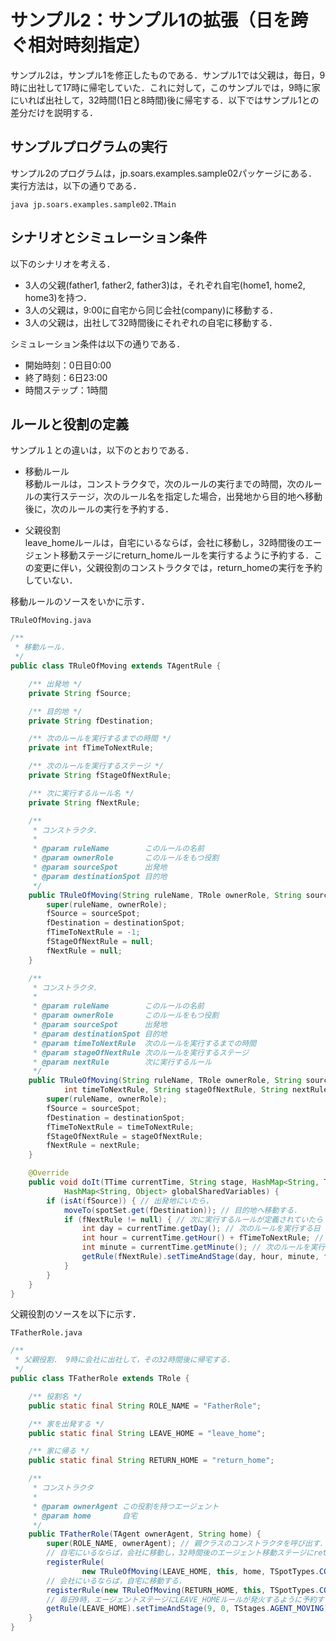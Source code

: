 # サンプル2：サンプル1の拡張（日を跨ぐ相対時刻指定）

サンプル2は，サンプル1を修正したものである．サンプル1では父親は，毎日，9時に出社して17時に帰宅していた．これに対して，このサンプルでは，9時に家にいれば出社して，32時間(1日と8時間)後に帰宅する．以下ではサンプル1との差分だけを説明する．

## サンプルプログラムの実行

サンプル2のプログラムは，jp.soars.examples.sample02パッケージにある．実行方法は，以下の通りである．

    java jp.soars.examples.sample02.TMain


## シナリオとシミュレーション条件

以下のシナリオを考える．
- 3人の父親(father1, father2, father3)は，それぞれ自宅(home1, home2, home3)を持つ．
- 3人の父親は，9:00に自宅から同じ会社(company)に移動する．
- 3人の父親は，出社して32時間後にそれぞれの自宅に移動する．

シミュレーション条件は以下の通りである．
- 開始時刻：0日目0:00
- 終了時刻：6日23:00
- 時間ステップ：1時間


## ルールと役割の定義

サンプル１との違いは，以下のとおりである．

- 移動ルール  
移動ルールは，コンストラクタで，次のルールの実行までの時間，次のルールの実行ステージ，次のルール名を指定した場合，出発地から目的地へ移動後に，次のルールの実行を予約する．

- 父親役割  
leave_homeルールは，自宅にいるならば，会社に移動し，32時間後のエージェント移動ステージにreturn_homeルールを実行するように予約する．この変更に伴い，父親役割のコンストラクタでは，return_homeの実行を予約していない．

移動ルールのソースをいかに示す．

`TRuleOfMoving.java`

```java
/**
 * 移動ルール．
 */
public class TRuleOfMoving extends TAgentRule {

    /** 出発地 */
    private String fSource;

    /** 目的地 */
    private String fDestination;

    /** 次のルールを実行するまでの時間 */
    private int fTimeToNextRule;

    /** 次のルールを実行するステージ */
    private String fStageOfNextRule;

    /** 次に実行するルール名 */
    private String fNextRule;

    /**
     * コンストラクタ．
     * 
     * @param ruleName        このルールの名前
     * @param ownerRole       このルールをもつ役割
     * @param sourceSpot      出発地
     * @param destinationSpot 目的地
     */
    public TRuleOfMoving(String ruleName, TRole ownerRole, String sourceSpot, String destinationSpot) {
        super(ruleName, ownerRole);
        fSource = sourceSpot;
        fDestination = destinationSpot;
        fTimeToNextRule = -1;
        fStageOfNextRule = null;
        fNextRule = null;
    }

    /**
     * コンストラクタ．
     * 
     * @param ruleName        このルールの名前
     * @param ownerRole       このルールをもつ役割
     * @param sourceSpot      出発地
     * @param destinationSpot 目的地
     * @param timeToNextRule  次のルールを実行するまでの時間
     * @param stageOfNextRule 次のルールを実行するステージ
     * @param nextRule        次に実行するルール
     */
    public TRuleOfMoving(String ruleName, TRole ownerRole, String sourceSpot, String destinationSpot,
            int timeToNextRule, String stageOfNextRule, String nextRule) {
        super(ruleName, ownerRole);
        fSource = sourceSpot;
        fDestination = destinationSpot;
        fTimeToNextRule = timeToNextRule;
        fStageOfNextRule = stageOfNextRule;
        fNextRule = nextRule;
    }

    @Override
    public void doIt(TTime currentTime, String stage, HashMap<String, TSpot> spotSet, HashMap<String, TAgent> agentSet,
            HashMap<String, Object> globalSharedVariables) {
        if (isAt(fSource)) { // 出発地にいたら，
            moveTo(spotSet.get(fDestination)); // 目的地へ移動する．
            if (fNextRule != null) { // 次に実行するルールが定義されていたら
                int day = currentTime.getDay(); // 次のルールを実行する日
                int hour = currentTime.getHour() + fTimeToNextRule; // 次のルールを実行する時間
                int minute = currentTime.getMinute(); // 次のルールを実行する分
                getRule(fNextRule).setTimeAndStage(day, hour, minute, fStageOfNextRule); // 臨時実行ルールとして予約
            }
        }
    }
}
```

父親役割のソースを以下に示す．

`TFatherRole.java`

```java
/**
 * 父親役割． 9時に会社に出社して，その32時間後に帰宅する．
 */
public class TFatherRole extends TRole {

    /** 役割名 */
    public static final String ROLE_NAME = "FatherRole";

    /** 家を出発する */
    public static final String LEAVE_HOME = "leave_home";

    /** 家に帰る */
    public static final String RETURN_HOME = "return_home";

    /**
     * コンストラクタ
     * 
     * @param ownerAgent この役割を持つエージェント
     * @param home       自宅
     */
    public TFatherRole(TAgent ownerAgent, String home) {
        super(ROLE_NAME, ownerAgent); // 親クラスのコンストラクタを呼び出す．
        // 自宅にいるならば，会社に移動し，32時間後のエージェント移動ステージにreturn_homeルールを実行するように予約する．
        registerRule(
                new TRuleOfMoving(LEAVE_HOME, this, home, TSpotTypes.COMPANY, 32, TStages.AGENT_MOVING, RETURN_HOME));
        // 会社にいるならば，自宅に移動する．
        registerRule(new TRuleOfMoving(RETURN_HOME, this, TSpotTypes.COMPANY, home));
        // 毎日9時，エージェントステージにLEAVE_HOMEルールが発火するように予約する．
        getRule(LEAVE_HOME).setTimeAndStage(9, 0, TStages.AGENT_MOVING);
    }
}
```
